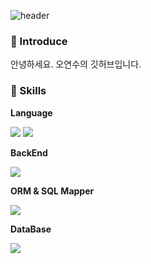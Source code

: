![header](https://capsule-render.vercel.app/api?type=waving&color=auto&height=300&section=header&text=%20🍋%20Hello,%20there!&fontSize=50&fontColor=FFFFFF&animation=fadeIn&fontAlignY=38&desc=I’m%20@lilylemonoh&descAlignY=55&descAlign=50&descSize=35)

### 👋 Introduce 
안녕하세요.
오연수의 깃허브입니다.
</br>

### 🌱 Skills

__Language__
  <p>
   <img src="https://img.shields.io/badge/Kotlin-7F52FF?style=for-the-badge&logo=kotlin&logoColor=white">
   <img src="https://img.shields.io/badge/Java-FF160B?style=for-the-badge&logo=java&logoColor=white"/> 
  </p>
  
**BackEnd**
  <p>
   <img src="https://img.shields.io/badge/Spring Boot-6DB33F?style=for-the-badge&logo=spring boot&logoColor=white">
  </p>
  
**ORM & SQL Mapper**
  <p>
   <img src="https://img.shields.io/badge/mybatis-010101?style=for-the-badge&logo=mybatis&logoColor=white"/>
  </p>
  
**DataBase**
  <p>
   <img src="https://img.shields.io/badge/MySQL-4479A1?style=for-the-badge&logo=mysql&logoColor=white">  
  </p>
  
